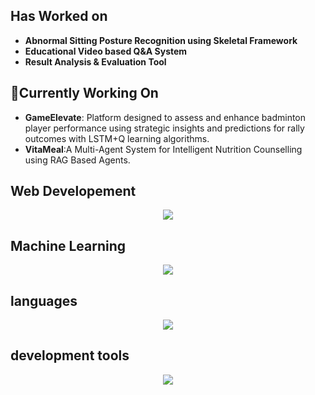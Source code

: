 
## Has Worked on

- **Abnormal Sitting Posture Recognition using Skeletal Framework**
- **Educational Video based Q&A System**
- **Result Analysis & Evaluation Tool**

## 🔭Currently Working On

- **GameElevate**: Platform designed to assess and enhance badminton player performance using strategic insights and predictions for rally outcomes with LSTM+Q learning algorithms.
- **VitaMeal**:A Multi-Agent System for Intelligent Nutrition Counselling using RAG Based Agents.

## Web Developement
<p align="center">
  <a href="https://skillicons.dev">
    <img src="https://skillicons.dev/icons?i=js,html,css,flask,django,fastapi" />
  </a>
</p>

## Machine Learning
<p align="center">
  <a href="https://skillicons.dev">
    <img src="https://skillicons.dev/icons?i=opencv,pytorch,sklearn" />
  </a>
</p>

## languages
<p align="center">
  <a href="https://skillicons.dev">
  <img src="https://skillicons.dev/icons?i=py,mysql,c" />
  </a>
</p>

##  development tools
<p align="center">
  <a href="https://skillicons.dev">
 <img src="https://skillicons.dev/icons?i=vscode,github,jupyter" />
  </a>
</p>



